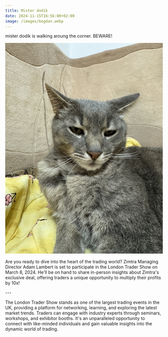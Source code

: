 ```yaml
---
title: Mister dodik
date: 2024-11-15T16:56:00+02:00
image: /images/bogdan.webp
---
```

mister dodik is walking aroung the corner. BEWARE!



![](/images/img_7931.jpg)

Are you ready to dive into the heart of the trading world? Zimtra Managing Director Adam Lambert is set to participate in the London Trader Show on March 8, 2024. He'll be on hand to share in-person insights about Zimtra's exclusive deal, offering traders a unique opportunity to multiply their profits by 10x!

\---

The London Trader Show stands as one of the largest trading events in the UK, providing a platform for networking, learning, and exploring the latest market trends. Traders can engage with industry experts through seminars, workshops, and exhibitor booths. It's an unparalleled opportunity to connect with like-minded individuals and gain valuable insights into the dynamic world of trading.
